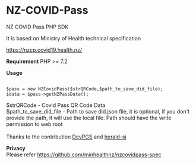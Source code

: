# NZ-COVID-Pass
NZ COVID Pass PHP SDK

It is based on Ministry of Health technical specification

https://nzcp.covid19.health.nz/

<b>Requirement</b>
PHP >= 7.2 

<b>Usage</b>

<code>
$pass = new NZCovidPass($strQRCode,$path_to_save_did_file);
$data = $pass->getNZPassData();
</code>

$strQRCode - Covid Pass QR Code Data<br/>
$path_to_save_did_file - 
Path to save did.json file, it is optional, if you don't provide the path, it will use the local file.
Path should have the write permission to web root
<br/><br/>
Thanks to the contribution
<a href="https://github.com/DevPGS" target="_a">DevPGS</a> and
<a href="https://github.com/herald-si" target="_a">herald-si</a> 


<b>Privacy</b><br/>
Please refer https://github.com/minhealthnz/nzcovidpass-spec
